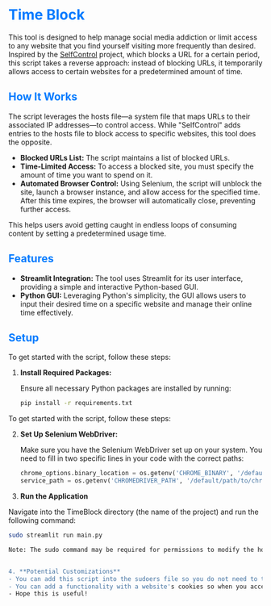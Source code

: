 # <span style="color:#007BFF;">Time Block</span>

This tool is designed to help manage social media addiction or limit access to any website that you find yourself visiting more frequently than desired. Inspired by the [SelfControl](https://selfcontrolapp.com) project, which blocks a URL for a certain period, this script takes a reverse approach: instead of blocking URLs, it temporarily allows access to certain websites for a predetermined amount of time.

## <span style="color:#007BFF;">How It Works</span>

The script leverages the hosts file—a system file that maps URLs to their associated IP addresses—to control access. While "SelfControl" adds entries to the hosts file to block access to specific websites, this tool does the opposite.

- **Blocked URLs List:** The script maintains a list of blocked URLs.
- **Time-Limited Access:** To access a blocked site, you must specify the amount of time you want to spend on it.
- **Automated Browser Control:** Using Selenium, the script will unblock the site, launch a browser instance, and allow access for the specified time. After this time expires, the browser will automatically close, preventing further access.

This helps users avoid getting caught in endless loops of consuming content by setting a predetermined usage time.

## <span style="color:#007BFF;">Features</span>

- **Streamlit Integration:** The tool uses Streamlit for its user interface, providing a simple and interactive Python-based GUI.
- **Python GUI:** Leveraging Python's simplicity, the GUI allows users to input their desired time on a specific website and manage their online time effectively.

## <span style="color:#007BFF;">Setup</span>

To get started with the script, follow these steps:

1. **Install Required Packages:**

   Ensure all necessary Python packages are installed by running:

   ```bash
   pip install -r requirements.txt

To get started with the script, follow these steps:

2. **Set Up Selenium WebDriver:**

   Make sure you have the Selenium WebDriver set up on your system. You need to fill in two specific lines in your code with the correct paths:

   ```python
   chrome_options.binary_location = os.getenv('CHROME_BINARY', '/default/path/to/chrome')
   service_path = os.getenv('CHROMEDRIVER_PATH', '/default/path/to/chromedriver')

3. **Run the Application**

Navigate into the TimeBlock directory (the name of the project) and run the following command:

   ```bash
sudo streamlit run main.py

Note: The sudo command may be required for permissions to modify the hosts file, which is essential for the tool's functionality.


4. **Potential Customizations**
- You can add this script into the sudoers file so you do not need to type in your password every time.
- You can add a functionality with a website's cookies so when you access sites it has recommendations for you and you do not need to login.
- Hope this is useful!
